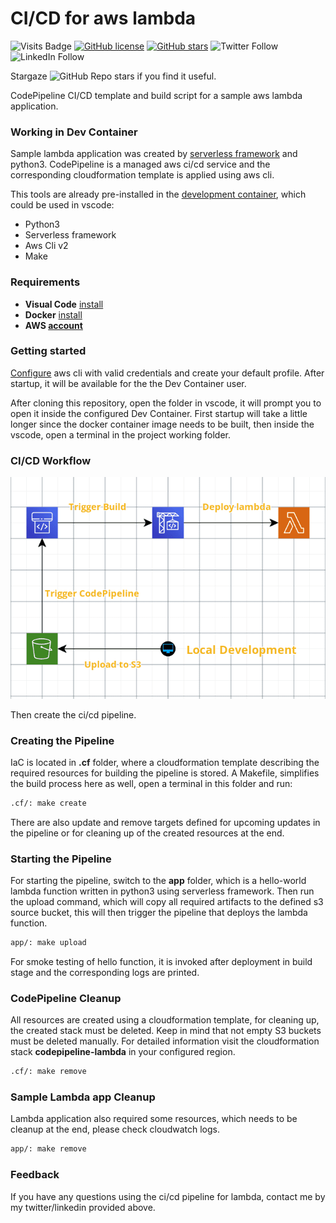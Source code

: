 # CI/CD for aws lambda

![Visits Badge](https://badges.pufler.dev/visits/simorgh1/lambda-cd)
[![GitHub license](https://img.shields.io/github/license/simorgh1/lambda-cd)](https://github.com/simorgh1/lambda-cd/blob/master/LICENSE)
[![GitHub stars](https://img.shields.io/github/stars/simorgh1/lambda-cd)](https://github.com/simorgh1/lambda-cd/stargazers)
![Twitter Follow](https://img.shields.io/twitter/follow/bahrammaravandi?style=social)
![LinkedIn Follow](https://shields.io/badge/style-bahram.maravandi-black?logo=linkedin&label=LinkedIn&link=https://www.linkedin.com/in/bahram.maravandi)

Stargaze ![GitHub Repo stars](https://img.shields.io/github/stars/simorgh1/lambda-cd?style=social) if you find it useful.

CodePipeline CI/CD template and build script for a sample aws lambda application.

### Working in Dev Container

Sample lambda application was created by [serverless framework](https://www.serverless.com) and python3. CodePipeline is a managed aws ci/cd service and the corresponding cloudformation template is applied using aws cli.

This tools are already pre-installed in the [development container](https://microsoft.github.io/code-with-engineering-playbook/developer-experience/devcontainers/), which could be used in vscode:

- Python3
- Serverless framework
- Aws Cli v2
- Make

### Requirements

- **Visual Code** [install](https://code.visualstudio.com/Download)
- **Docker** [install](https://docs.docker.com/engine/install/)
- **AWS [account](https://aws.amazon.com)**

### Getting started

[Configure](https://docs.aws.amazon.com/cli/latest/userguide/cli-configure-quickstart.html) aws cli with valid credentials and create your default profile. After startup, it will be available for the the Dev Container user.


After cloning this repository, open the folder in vscode, it will prompt you to open it inside the configured Dev Container. First startup will take a little longer since the docker container image needs to be built, then inside the vscode, open a terminal in the project working folder.

### CI/CD Workflow

![Workflow](ci-cd-lambda.png)

Then create the ci/cd pipeline.

### Creating the Pipeline

IaC is located in **.cf** folder, where a cloudformation template describing the required resources for building the pipeline is stored. A Makefile, simplifies the build process here as well, open a terminal in this folder and run:

```bash
.cf/: make create
```

There are also update and remove targets defined for upcoming updates in the pipeline or for cleaning up of the created resources at the end.

### Starting the Pipeline

For starting the pipeline, switch to the **app** folder, which is a hello-world lambda function written in python3 using serverless framework. Then run the upload command, which will copy all required artifacts to the defined s3 source bucket, this will then trigger the pipeline that deploys the lambda function.

```bash
app/: make upload
```

For smoke testing of hello function, it is invoked after deployment in build stage and the corresponding logs are printed.

### CodePipeline Cleanup

All resources are created using a cloudformation template, for cleaning up, the created stack must be deleted. Keep in mind that not empty S3 buckets must be deleted manually. For detailed information visit the cloudformation stack **codepipeline-lambda** in your configured region.

```bash
.cf/: make remove
```

### Sample Lambda app Cleanup

Lambda application also required some resources, which needs to be cleanup at the end, please check cloudwatch logs.

```bash
app/: make remove
```

### Feedback

If you have any questions using the ci/cd pipeline for lambda, contact me by my twitter/linkedin provided above.
